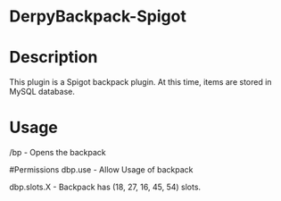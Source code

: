# DerpyBackpack-Spigot

# Description

This plugin is a Spigot backpack plugin. At this time, items are stored in MySQL database.

# Usage

/bp - Opens the backpack

#Permissions
dbp.use - Allow Usage of backpack

dbp.slots.X - Backpack has (18, 27, 16, 45, 54) slots.
